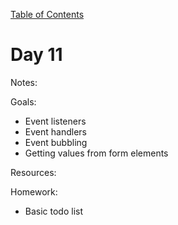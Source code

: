 [Table of Contents](/README.md)

# Day 11

Notes:

Goals:
* Event listeners
* Event handlers
* Event bubbling
* Getting values from form elements

Resources:


Homework:
* Basic todo list